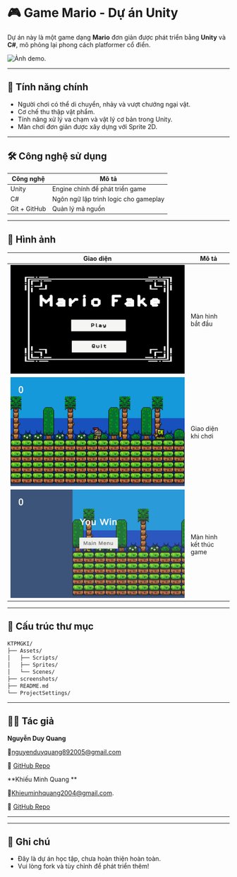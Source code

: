 
# 🎮 Game Mario - Dự án Unity

Dự án này là một game dạng **Mario** đơn giản được phát triển bằng **Unity** và **C#**, mô phỏng lại phong cách platformer cổ điển.

![Ảnh demo](![image](https://github.com/user-attachments/assets/3213a6ff-857a-408f-8498-091a81c77165)
).

---

## 🚀 Tính năng chính

- Người chơi có thể di chuyển, nhảy và vượt chướng ngại vật.
- Cơ chế thu thập vật phẩm.
- Tính năng xử lý va chạm và vật lý cơ bản trong Unity.
- Màn chơi đơn giản được xây dựng với Sprite 2D.

---

## 🛠 Công nghệ sử dụng

| Công nghệ | Mô tả |
|----------|-------|
| Unity    | Engine chính để phát triển game |
| C#       | Ngôn ngữ lập trình logic cho gameplay |
| Git + GitHub | Quản lý mã nguồn |

---

## 📸 Hình ảnh

| Giao diện | Mô tả |
|----------|------|
| ![Start](https://github.com/NguyenDuyQuang2005/KTPMGKI/blob/main/hinhanhgit/2c4a5747-8f6c-4285-bbdf-dac6b59a677c.jpg?raw=true) | Màn hình bắt đầu |
| ![Gameplay](https://github.com/NguyenDuyQuang2005/KTPMGKI/blob/main/hinhanhgit/93eb463f-3931-4859-ae1e-3d06cb302faf.jpg?raw=true) | Giao diện khi chơi |
| ![Game Win](https://github.com/NguyenDuyQuang2005/KTPMGKI/blob/main/hinhanhgit/11d3f5b3-7285-4a70-aaf2-fcc8286d9600.jpg?raw=true) | Màn hình kết thúc game |

---

## 📂 Cấu trúc thư mục

```
KTPMGKI/
├── Assets/
│   ├── Scripts/
│   ├── Sprites/
│   └── Scenes/
├── screenshots/
├── README.md
└── ProjectSettings/
```

---

## 🧑‍💻 Tác giả

**Nguyễn Duy Quang** 

📧[nguyenduyquang892005@gmail.com](mailto:nguyenduyquang2005@gmail.com)  

🔗 [GitHub Repo](https://github.com/NguyenDuyQuang2005/KTPMGKI)

**Khiếu Minh Quang **

📧[Khieuminhquang2004@gmail.com](mailto:Khieuminhquang2004@gmail.com).

🔗 [GitHub Repo](https://github.com/NguyenDuyQuang2005/KTPMGKI)

---

---

## 📌 Ghi chú

- Đây là dự án học tập, chưa hoàn thiện hoàn toàn.
- Vui lòng fork và tùy chỉnh để phát triển thêm!
